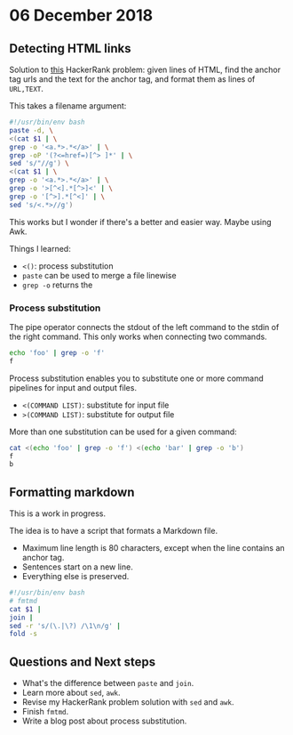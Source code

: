 # 06 December 2018

## Detecting HTML links

Solution to [this](https://www.hackerrank.com/challenges/detect-html-links/problem)
HackerRank problem: given lines of HTML, find the anchor tag urls and the text
for the anchor tag, and format them as lines of `URL,TEXT`.

This takes a filename argument:

```bash
#!/usr/bin/env bash
paste -d, \
<(cat $1 | \
grep -o '<a.*>.*</a>' | \
grep -oP '(?<=href=)[^> ]*' | \
sed 's/"//g') \
<(cat $1 | \
grep -o '<a.*>.*</a>' | \
grep -o '>[^<].*[^>]<' | \
grep -o '[^>].*[^<]' | \
sed 's/<.*>//g')
```

This works but I wonder if there's a better and easier way. Maybe using Awk.

Things I learned:

- `<()`: process substitution
- `paste` can be used to merge a file linewise
- `grep -o` returns the 

### Process substitution

The pipe operator connects the stdout of the left command to the stdin of the
right command. 
This only works when connecting two commands.

```bash
echo 'foo' | grep -o 'f'
f
```

Process substitution enables you to substitute one or more command pipelines for
input and output files.

- `<(COMMAND LIST)`: substitute for input file
- `>(COMMAND LIST)`: substitute for output file

More than one substitution can be used for a given command:

```bash
cat <(echo 'foo' | grep -o 'f') <(echo 'bar' | grep -o 'b')
f
b
```

## Formatting markdown

This is a work in progress.

The idea is to have a script that formats a Markdown file.

- Maximum line length is 80 characters, except when the line contains an anchor 
tag.
- Sentences start on a new line.
- Everything else is preserved.

```bash
#!/usr/bin/env bash
# fmtmd
cat $1 |
join |
sed -r 's/(\.|\?) /\1\n/g' |
fold -s 
```

## Questions and Next steps

- What's the difference between `paste` and `join`.
- Learn more about `sed`, `awk`.
- Revise my HackerRank problem solution with `sed` and `awk`.
- Finish `fmtmd`.
- Write a blog post about process substitution.
